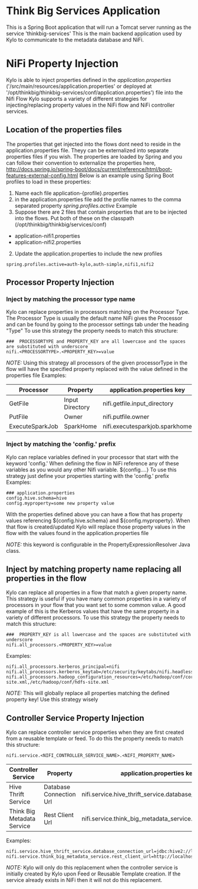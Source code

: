 Think Big Services Application
===
This is a Spring Boot application that will run a Tomcat server running as the service 'thinkbig-services'
This is the main backend application used by Kylo to communicate to the metadata database and NiFi.

NiFi Property Injection
====
Kylo is able to inject properties defined in the *application.properties* ('/src/main/resources/application.properties' or deployed at '/opt/thinkbig/thinkbig-services/conf/application.properties') file into the Nifi Flow
Kylo supports a variety of different strategies for injecting/replacing property values in the NiFi flow and NiFi controller services.

## Location of the properties files
The properties that get injected into the flows dont need to reside in the application.properties file.  Theyy can be externalized into separate properties files if you wish.
The properties are loaded by Spring and you can follow their convention to externalize the properties here, http://docs.spring.io/spring-boot/docs/current/reference/html/boot-features-external-config.html
Below is an example using Spring Boot profiles to load in these properties:
 1. Name each file application-{profile}.properties
 2. in the application.properties file add the profile names to the comma separated property *spring.profiles.active*
Example
1. Suppose there are 2 files that contain properties that are to be injected into the flows.  Put both of these on the classpath  (/opt/thinkbig/thinkbig/services/conf)
 - application-nifi1.properties
 - application-nifi2.properties
2. Update the application.properties to include the new profiles
```properties
spring.profiles.active=auth-kylo,auth-simple,nifi1,nifi2
``` 
   
## Processor Property Injection
   
###  Inject by matching the processor type name
Kylo can replace properties in processors matching on the Processor Type.  
The Processor Type is usually the default name NiFi gives the Processor and can be found by going to the processor settings tab under the heading "Type"
To use this strategy the property needs to match this structure:

```properties
###  PROCESSORTYPE and PROPERTY_KEY are all lowercase and the spaces are substituted with underscore
nifi.<PROCESSORTYPE>.<PROPERTY_KEY>=value
```   

*NOTE:* Using this strategy all processors of the given processorType in the flow will have the specified property replaced with the value defined in the properties file
Examples:

| Processor       | Property        | application.properties key     |
| --------------- | --------------- | ------------------------------ |
| GetFile         | Input Directory | nifi.getfile.input_directory   |
| PutFile         | Owner           | nifi.putfile.owner             | 
| ExecuteSparkJob | SparkHome       | nifi.executesparkjob.sparkhome |

   
###  Inject by matching the 'config.' prefix
Kylo can replace variables defined in your processor that start with the keyword 'config.'
When defining the flow in NiFi reference any of these variables as you would any other Nifi variable. ${config....}
To use this strategy just define your properties starting with the 'config.' prefix
Examples:

```properties
### application.properties 
config.hive.schema=hive
config.myproperty=some new property value 
``` 

With the properties defined above you can have a flow that has property values referencing ${config.hive.schema} and ${config.myproperty}.  When that flow is created/updated Kylo will replace those property values in the flow with the values found in the application.properties file 
 
*NOTE:* this keyword is configurable in the PropertyExpressionResolver Java class.
   

## Inject by matching property name replacing all properties in the flow
Kylo can replace all properties in a flow that match a given property name.
This strategy is useful if you have many common properties in a variety of processors in your flow that you want set to some common value.
A good example of this is the Kerberos values that have the same property in a variety of different processors.
To use this strategy the property needs to match this structure:

```properties
###  PROPERTY_KEY is all lowercase and the spaces are substituted with underscore
nifi.all_processors.<PROPERTY_KEY>=value
```   

Examples:

```properties
nifi.all_processors.kerberos_principal=nifi
nifi.all_processors.kerberos_keytab=/etc/security/keytabs/nifi.headless.keytab
nifi.all_processors.hadoop_configuration_resources=/etc/hadoop/conf/core-site.xml,/etc/hadoop/conf/hdfs-site.xml
```

*NOTE:*  This will globally replace all properties matching the defined property key!  Use this strategy wisely   
   
## Controller Service Property Injection
Kylo can replace controller service properties when they are first created from a reusable template or feed.
To do this the property needs to match this structure:

```properties
nifi.service.<NIFI_CONTROLLER_SERVICE_NAME>.<NIFI_PROPERTY_NAME>
```

| Controller Service         | Property                | application.properties key                               |
| -------------------------- | ----------------------- | ---------------------------------------------------------|
| Hive Thrift Service        | Database Connection Url | nifi.service.hive_thrift_service.database_connection_url |
| Think Big Metadata Service | Rest Client Url         | nifi.service.think_big_metadata_service.rest_client_url  |

Examples:

```properties
nifi.service.hive_thrift_service.database_connection_url=jdbc:hive2://localhost:10000/default
nifi.service.think_big_metadata_service.rest_client_url=http://localhost:8400/proxy/metadata
```

*NOTE:* Kylo will only do this replacement when the controller service is initially created by Kylo upon Feed or Reusable Template creation.  If the service already exists in NiFi then it will not do this replacement. 
   